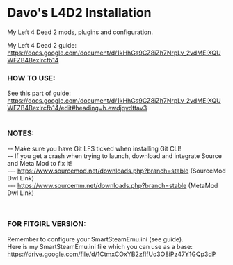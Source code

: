 # Davo's L4D2 Installation

My Left 4 Dead 2 mods, plugins and configuration.

My Left 4 Dead 2 guide:
https://docs.google.com/document/d/1kHhGs9CZ8iZh7NrpLv_2vdMEIXQUWFZB4Bexlrcfb14


### **HOW TO USE:**
See this part of guide:
<br> https://docs.google.com/document/d/1kHhGs9CZ8iZh7NrpLv_2vdMEIXQUWFZB4Bexlrcfb14/edit#heading=h.ewdjqvdttav3
<br>
<br>

### **NOTES:**
-- Make sure you have Git LFS ticked when installing Git CLI!
<br> -- If you get a crash when trying to launch, download and integrate Source and Meta Mod to fix it!
<br> --- https://www.sourcemod.net/downloads.php?branch=stable   (SourceMod Dwl Link)
<br> --- https://www.sourcemm.net/downloads.php?branch=stable    (MetaMod Dwl Link)

<br>

### **FOR FITGIRL VERSION:**
Remember to configure your SmartSteamEmu.ini (see guide).
<br> Here is my SmartSteamEmu.ini file which you can use as a base:
<br> https://drive.google.com/file/d/1CtmxCOxYB2zfIfUo3O8iPz47Y1GQp3dP




